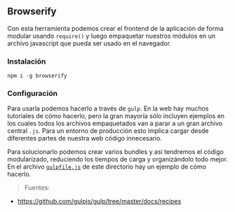 ## Browserify
Con esta herramienta podemos crear el frontend de la aplicación de forma modular usando `require()` y luego empaquetar nuestros módulos en un archivo javascript que pueda ser usado en el navegador.

### Instalación
`npm i -g browserify`

### Configuración
Para usarla podemos hacerlo a través de `gulp`. En la web hay muchos tutoriales de cómo hacerlo, pero la gran mayoría sólo incluyen ejemplos en los cuales todos los archivos empaquetados van a parar a un gran archivo central `.js`. Para un entorno de producción esto implica cargar desde diferentes partes de nuestra web código innecesario.

Para solucionarlo podemos crear varios bundles y así tendremos el código modularizado, reduciendo los tiempos de carga y organizándolo todo mejor. En el archivo [`gulpfile.js`](gulpfile.js) de este directorio hay un ejemplo de cómo hacerlo.

>Fuentes:
- https://github.com/gulpjs/gulp/tree/master/docs/recipes